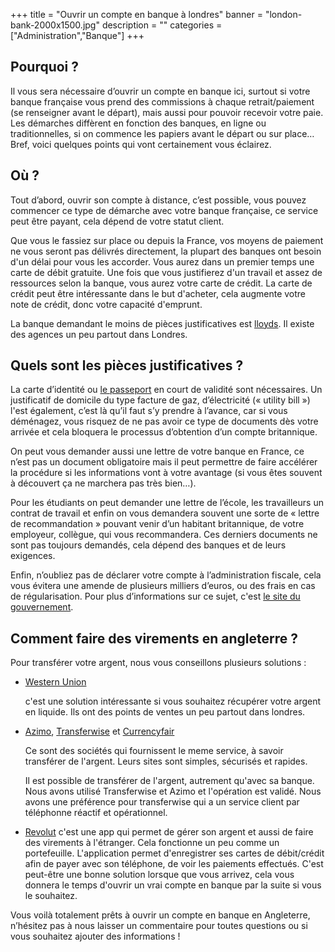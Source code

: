 +++
title = "Ouvrir un compte en banque à londres"
banner = "london-bank-2000x1500.jpg"
description = ""
categories = ["Administration","Banque"]
+++

## Pourquoi ? 

Il vous sera nécessaire d’ouvrir un compte en banque ici, surtout si votre banque française vous prend des commissions à chaque retrait/paiement (se renseigner avant le départ), mais aussi pour pouvoir recevoir votre paie. Les démarches
diffèrent en fonction des banques, en ligne ou traditionnelles, si on commence les papiers avant le départ ou sur place… Bref, voici quelques points qui vont certainement vous éclairez.

## Où ?

Tout d’abord, ouvrir son compte à distance, c’est possible, vous pouvez commencer ce type de démarche avec votre banque française, ce service peut être payant, cela dépend de votre statut client.

Que vous le fassiez sur place ou depuis la France, vos moyens de paiement ne vous seront pas délivrés directement, la plupart des banques ont besoin d'un délai pour vous les accorder. Vous aurez dans un premier temps une carte de débit
gratuite. Une fois que vous justifierez d'un travail et assez de ressources selon la banque, vous aurez votre carte de crédit. La carte de crédit peut être intéressante dans le but d'acheter, cela augmente votre note de crédit,
donc votre capacité d'emprunt.

La banque demandant le moins de pièces justificatives est <a href="https://www.lloydsbank.com/online-banking/home.asp">lloyds</a>. Il existe des agences un peu partout dans Londres. 

## Quels sont les pièces justificatives ?

La carte d’identité ou <a href="/fr/blog/le-passeport-a-londres">le passeport</a> en court de validité sont nécessaires. Un justificatif de domicile du type facture de gaz, d’électricité (« utility bill ») l'est également, c’est là qu’il faut s’y prendre à l’avance, car
si vous déménagez, vous risquez de ne pas avoir ce type de documents dès votre arrivée et cela bloquera le processus d’obtention d’un compte britannique.

On peut vous demander aussi une lettre de votre banque en France, ce n’est pas un document obligatoire mais il peut permettre de faire accélérer la procédure si les informations vont à votre avantage (si vous êtes souvent à découvert
ça ne marchera pas très bien…).

Pour les étudiants on peut demander une lettre de l’école, les travailleurs un contrat de travail et enfin on vous demandera souvent une sorte de « lettre de recommandation » pouvant venir d’un habitant britannique, de votre employeur,
collègue, qui vous recommandera. Ces derniers documents ne sont pas toujours demandés, cela dépend des banques et de leurs exigences.

Enfin, n’oubliez pas de déclarer votre compte à l’administration fiscale, cela vous évitera une amende de plusieurs milliers d’euros, ou des frais en cas de régularisation. Pour plus d’informations sur ce sujet, c'est <a href="https://www.impots.gouv.fr/portail/">le site du gouvernement</a>.

## Comment faire des virements en angleterre ?

Pour transférer votre argent, nous vous conseillons plusieurs solutions : 
<ul>
<li><a href="https://www.westernunion.com/fr/fr/accueil.html">Western Union</a> 

c'est une solution intéressante si vous souhaitez récupérer votre argent en liquide. Ils ont des points de ventes un peu partout dans londres.</li>
<li><a href="https://azimo.com/fr/">Azimo</a>, <a href="https://transferwise.com/">Transferwise</a> et <a href="https://www.currencyfair.com/?channel=RL6G71">Currencyfair</a>

Ce sont des sociétés qui fournissent le meme service, à savoir transférer
de l'argent. Leurs sites sont simples, sécurisés et rapides. 

Il est possible de transférer de l'argent, autrement qu'avec sa banque. Nous avons utilisé Transferwise et Azimo et l'opération est validé. Nous avons une
préférence pour transferwise qui a un service client par téléphonne réactif et opérationnel.</li>
<li><a href="https://revolut.com/">Revolut</a> c'est une app qui permet de gérer son argent et aussi de faire des virements à l'étranger. Cela fonctionne un peu comme un portefeuille. L'application permet d'enregistrer ses cartes de débit/crédit afin de payer avec son téléphone, de voir les paiements effectués. C'est peut-être une bonne solution lorsque que vous arrivez, cela vous donnera le temps d'ouvrir un vrai compte en banque par la suite si vous le souhaitez. </li>
</ul>

Vous voilà totalement prêts à ouvrir un compte en banque en Angleterre, n’hésitez pas à nous laisser un commentaire pour toutes questions ou si vous souhaitez ajouter des informations !
